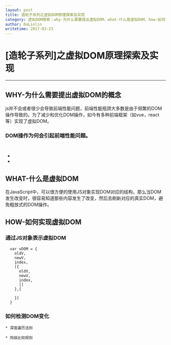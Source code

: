 ```yaml
---
layout: post
title: 造轮子系列之虚拟DOM原理探索及实现
category: 虚拟DOM探索：why-为什么需要提出虚拟DOM，what-什么是虚拟DOM，how-如何实现虚拟DOM
author: DaLinlin
writetime: 2017-03-23
---
```

# [造轮子系列]之虚拟DOM原理探索及实现

***

## WHY-为什么需要提出虚拟DOM的概念

js并不会或者很少会导致前端性能问题，前端性能瓶颈大多数是由于频繁的DOM操作导致的。为了减少和优化DOM操作，如今有多种前端框架（如vue，react等）实现了虚拟DOM。

### DOM操作为何会引起前端性能问题。

  ```
    

  ```

  * 
  * 

## WHAT-什么是虚拟DOM

在JavaScript中，可以很方便的使用JS对象实现DOM对应的结构，那么当DOM发生改变时，很容易知道那些内容发生了改变，然后去刷新对应的真实DOM，避免粗放式的DOM操作。

## HOW-如何实现虚拟DOM
  ### 通过JS对象表示虚拟DOM

  ```
    var vDOM = {
      oldV,
      newV,
      index,
      [{
        oldV,
        newV,
        index,
        []
      },{

      }]
    }

  ```

  ### 如何检测DOM变化

    * 深度遍历法则

    * 同级比较规则





